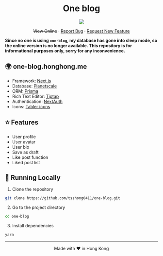 <h1 align="center">
 One blog
</h1>

<p align="center">
  <img src="https://socialify.git.ci/tszhong0411/one-blog/image?forks=1&issues=1&logo=https://honghong.me/static/images/projects/one-blog/logo.png&name=1&owner=1&pattern=Solid&pulls=1&stargazers=1&theme=Dark">
</p>

<p align="center">
    <s>View Online</s>
    ·
    <a href="https://github.com/tszhong0411/one-blog/issues/new">Report Bug</a>
    ·
    <a href="https://github.com/tszhong0411/one-blog/issues/new">Request New Feature</a>
</p>

**Since no one is using `one-blog`, my database has gone into sleep mode, so the online version is no longer available. This repository is for informational purposes only, sorry for any inconvenience.**

## 🌍 one-blog.honghong.me

- Framework: [Next.js](https://nextjs.org/)
- Database: [Planetscale](https://planetscale.com)
- ORM: [Prisma](https://www.prisma.io)
- Rich Text Editor: [Tiptap](https://tiptap.dev)
- Authentication: [NextAuth](https://next-auth.js.org)
- Icons: [Tabler icons](https://tabler-icons.io/)

## ⭐ Features

- User profile
- User avatar
- User bio
- Save as draft
- Like post function
- Liked post list

## 👋 Running Locally

1. Clone the repository

```sh
git clone https://github.com/tszhong0411/one-blog.git
```

2. Go to the project directory

```sh
cd one-blog
```

3. Install dependencies

```sh
yarn
```

<hr>
<p align="center">
Made with ❤️ in Hong Kong
</p>
